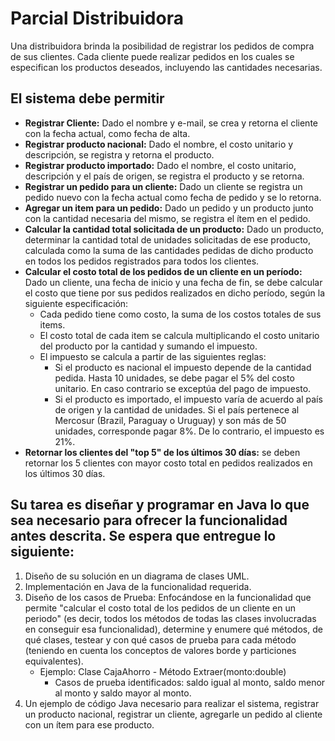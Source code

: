 # Parcial Distribuidora

Una distribuidora brinda la posibilidad de registrar los pedidos de compra de sus clientes. Cada cliente puede realizar pedidos en los cuales se especifican los productos deseados, incluyendo las cantidades necesarias.

## El sistema debe permitir

- **Registrar Cliente:** Dado el nombre y e-mail, se crea y retorna el cliente con la fecha actual, como fecha de alta.
- **Registrar producto nacional:** Dado el nombre, el costo unitario y descripción, se registra y retorna el producto.
- **Registrar producto importado:** Dado el nombre, el costo unitario, descripción y el país de origen, se registra el producto y se retorna.
- **Registrar un pedido para un cliente:** Dado un cliente se registra un pedido nuevo con la fecha actual como fecha de pedido y se lo retorna.
- **Agregar un item para un pedido:** Dado un pedido y un producto junto con la cantidad necesaria del mismo, se registra el ítem en el pedido.
- **Calcular la cantidad total solicitada de un producto:** Dado un producto, determinar la cantidad total de unidades solicitadas de ese producto, calculada como la suma de las cantidades pedidas de dicho producto en todos los pedidos registrados para todos los clientes.
- **Calcular el costo total de los pedidos de un cliente en un período:** Dado un cliente, una fecha de inicio y una fecha de fin, se debe calcular el costo que tiene por sus pedidos realizados en dicho período, según la siguiente especificación:
  - Cada pedido tiene como costo, la suma de los costos totales de sus items.
  - El costo total de cada item se calcula multiplicando el costo unitario del producto por la cantidad y sumando el impuesto.
  - El impuesto se calcula a partir de las siguientes reglas:
    - Si el producto es nacional el impuesto depende de la cantidad pedida. Hasta 10 unidades, se debe pagar el 5% del costo unitario. En caso contrario se exceptúa del pago de impuesto.
    - Si el producto es importado, el impuesto varía de acuerdo al país de origen y la cantidad de unidades. Si el país pertenece al Mercosur (Brazil, Paraguay o Uruguay) y son más de 50 unidades, corresponde pagar 8%. De lo contrario, el impuesto es 21%.
- **Retornar los clientes del "top 5" de los últimos 30 días:** se deben retornar los 5 clientes con mayor costo total en pedidos realizados en los últimos 30 días.

## Su tarea es diseñar y programar en Java lo que sea necesario para ofrecer la funcionalidad antes descrita. Se espera que entregue lo siguiente:

1. Diseño de su solución en un diagrama de clases UML.
2. Implementación en Java de la funcionalidad requerida.
3. Diseño de los casos de Prueba: Enfocándose en la funcionalidad que permite "calcular el costo total de los pedidos de un cliente en un periodo" (es decir, todos los métodos de todas las clases involucradas en conseguir esa funcionalidad), determine y enumere qué métodos, de qué clases, testear y con qué casos de prueba para cada método (teniendo en cuenta los conceptos de valores borde y particiones equivalentes).
   - Ejemplo: Clase CajaAhorro - Método Extraer(monto:double)
     - Casos de prueba identificados: saldo igual al monto, saldo menor al monto y saldo mayor al monto.
4. Un ejemplo de código Java necesario para realizar el sistema, registrar un producto nacional, registrar un cliente, agregarle un pedido al cliente con un ítem para ese producto.